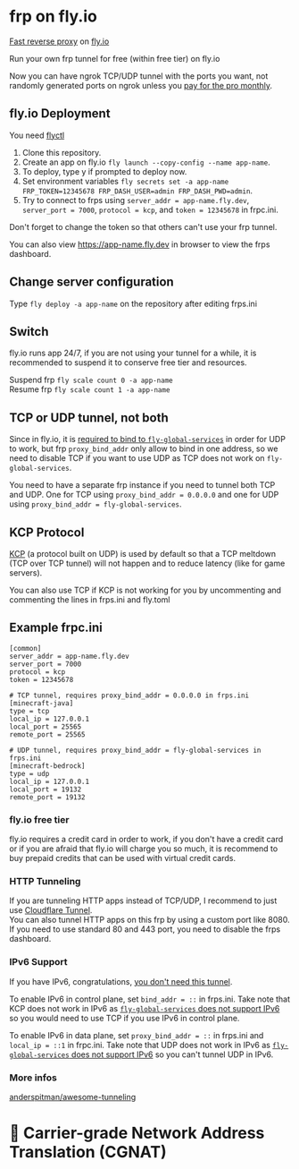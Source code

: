 # frp on fly.io
[Fast reverse proxy](https://github.com/fatedier/frp) on [fly.io](https://fly.io)

Run your own frp tunnel for free (within free tier) on fly.io

Now you can have ngrok TCP/UDP tunnel with the ports you want, not randomly generated ports on ngrok unless you [pay for the pro monthly](https://ngrok.com/pricing).

## fly.io Deployment
You need [flyctl](https://github.com/superfly/flyctl)

1. Clone this repository.
2. Create an app on fly.io `fly launch --copy-config --name app-name`.
3. To deploy, type y if prompted to deploy now.
4. Set environment variables `fly secrets set -a app-name FRP_TOKEN=12345678 FRP_DASH_USER=admin FRP_DASH_PWD=admin`.
5. Try to connect to frps using `server_addr = app-name.fly.dev`, `server_port = 7000`, `protocol = kcp`, and `token = 12345678` in frpc.ini.

Don't forget to change the token so that others can't use your frp tunnel.

You can also view https://app-name.fly.dev in browser to view the frps dashboard.

## Change server configuration
Type `fly deploy -a app-name` on the repository after editing frps.ini

## Switch
fly.io runs app 24/7, if you are not using your tunnel for a while, it is recommended to suspend it to conserve free tier and resources.

Suspend frp `fly scale count 0 -a app-name`\
Resume frp `fly scale count 1 -a app-name`

## TCP or UDP tunnel, not both
Since in fly.io, it is [required to bind to `fly-global-services`](https://fly.io/docs/app-guides/udp-and-tcp/#the-fly-global-services-address) in order for UDP to work, but frp `proxy_bind_addr` only allow to bind in one address, so we need to disable TCP if you want to use UDP as TCP does not work on `fly-global-services`.

You need to have a separate frp instance if you need to tunnel both TCP and UDP. One for TCP using `proxy_bind_addr = 0.0.0.0` and one for UDP using `proxy_bind_addr = fly-global-services`.

## KCP Protocol
[KCP](https://github.com/skywind3000/kcp/blob/master/README.en.md) (a protocol built on UDP) is used by default so that a TCP meltdown (TCP over TCP tunnel) will not happen and to reduce latency (like for game servers).

You can also use TCP if KCP is not working for you by uncommenting and commenting the lines in frps.ini and fly.toml

## Example frpc.ini
```
[common]
server_addr = app-name.fly.dev
server_port = 7000
protocol = kcp
token = 12345678

# TCP tunnel, requires proxy_bind_addr = 0.0.0.0 in frps.ini
[minecraft-java]
type = tcp
local_ip = 127.0.0.1
local_port = 25565
remote_port = 25565

# UDP tunnel, requires proxy_bind_addr = fly-global-services in frps.ini
[minecraft-bedrock]
type = udp
local_ip = 127.0.0.1
local_port = 19132
remote_port = 19132
```

### fly.io free tier
fly.io requires a credit card in order to work, if you don't have a credit card or if you are afraid that fly.io will charge you so much, it is recommend to buy prepaid credits that can be used with virtual credit cards.

### HTTP Tunneling
If you are tunneling HTTP apps instead of TCP/UDP, I recommend to just use [Cloudflare Tunnel](https://www.cloudflare.com/products/tunnel/).\
You can also tunnel HTTP apps on this frp by using a custom port like 8080.\
If you need to use standard 80 and 443 port, you need to disable the frps dashboard.

### IPv6 Support
If you have IPv6, congratulations, [you don't need this tunnel](https://www.reddit.com/r/networkingmemes/comments/sif407/imagine_network_engineers_time_gone_into/).

To enable IPv6 in control plane, set `bind_addr = ::` in frps.ini. Take note that KCP does not work in IPv6 as [`fly-global-services` does not support IPv6](https://fly.io/docs/app-guides/udp-and-tcp/#udp-won-t-work-over-ipv6) so you would need to use TCP if you use IPv6 in control plane.

To enable IPv6 in data plane, set `proxy_bind_addr = ::` in frps.ini and `local_ip = ::1` in frpc.ini. Take note that UDP does not work in IPv6 as [`fly-global-services` does not support IPv6](https://fly.io/docs/app-guides/udp-and-tcp/#udp-won-t-work-over-ipv6) so you can't tunnel UDP in IPv6.

### More infos
[anderspitman/awesome-tunneling](https://github.com/anderspitman/awesome-tunneling)

# 🖕 Carrier-grade Network Address Translation (CGNAT)